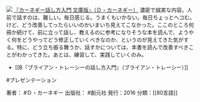 
[![](https://images-fe.ssl-images-amazon.com/images/I/51okKUVbvlL._SL160_.jpg)](http://www.amazon.co.jp/exec/obidos/ASIN/B01ASX39MO/choiyaki81-22/ref=nosim)
[『カーネギー話し方入門 文庫版』（Ｄ・カーネギー）](http://www.amazon.co.jp/exec/obidos/ASIN/B01ASX39MO/choiyaki81-22/ref=nosim)
濃密で誠実な内容。人前で話すのは、難しい。毎日感じる。うまくもいかない。毎日ちょっとヘコむ。けど、どう改善してったらいいのかいまいち見えてこなかった。ここのところ何冊か続けて、前に立って話し、教えるのに参考になりそうな本を読んで、ようやく何をどうやってどう修正していくべきなのか、というのが見えてきた気がする。特に、どう立ち振る舞うか、話すかについては、本書を読んで改善すべきことがわかってきた。あとは、練習して、実践していくのみ。

- [[B『ブライアン・トレーシーの話し方入門』（ブライアン・トレーシー）]]

#プレゼンテーション 

著者： #Ｄ・カーネギー 
出版社： #創元社
発行：2016
分類：[[80言語]]
